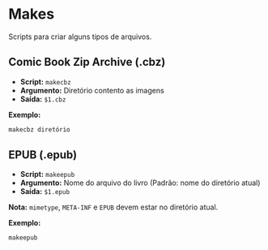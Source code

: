 # Makes

Scripts para criar alguns tipos de arquivos.

## Comic Book Zip Archive (.cbz)

- **Script:** `makecbz`
- **Argumento:** Diretório contento as imagens
- **Saída:** `$1.cbz`

**Exemplo:**

```sh
makecbz diretório
```

## EPUB (.epub)

- **Script:** `makeepub`
- **Argumento:** Nome do arquivo do livro (Padrão: nome do diretório atual)
- **Saída:** `$1.epub`

**Nota:** `mimetype`, `META-INF` e `EPUB` devem estar no diretório atual.

**Exemplo:**

```sh
makeepub
```
